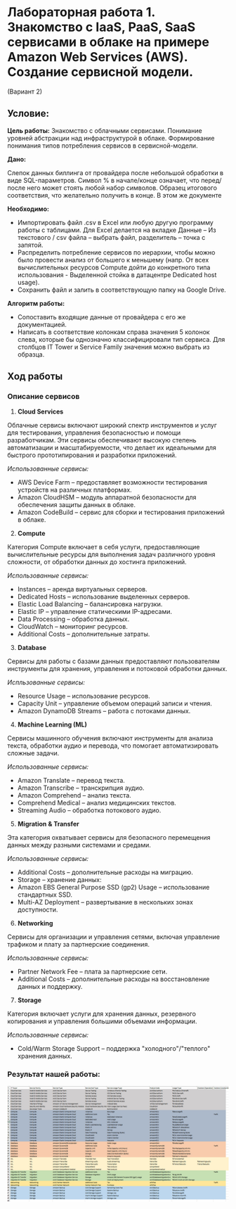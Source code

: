# Лабораторная работа 1. Знакомство с IaaS, PaaS, SaaS сервисами в облаке на примере Amazon Web Services (AWS). Создание сервисной модели.

(Вариант 2)

## Условие:

**Цель работы:**
Знакомство с облачными сервисами. Понимание уровней абстракции над инфраструктурой в облаке. Формирование понимания типов потребления сервисов в сервисной-модели. 

**Дано:**

   Слепок данных биллинга от провайдера после небольшой обработки в виде SQL-параметров. Символ % в начале/конце означает, что перед/после него может стоять любой набор символов.
Образец итогового соответствия, что желательно получить в конце. В этом же документе  

**Необходимо:**

- Импортировать файл .csv в Excel или любую другую программу работы с таблицами. Для Excel делается на вкладке Данные – Из текстового / csv файла – выбрать файл, разделитель – точка с запятой.
- Распределить потребление сервисов по иерархии, чтобы можно было провести анализ от большего к меньшему (напр. От всех вычислительных ресурсов Compute дойти до конкретного типа использования - Выделенной стойка в датацентре Dedicated host usage).
- Сохранить файл и залить в соответствующую папку на Google Drive.

**Алгоритм работы:** 

- Сопоставить входящие данные от провайдера с его же документацией.
- Написать в соответствие колонкам справа значения 5 колонок слева, которые бы однозначно классифицировали тип сервиса. Для столбцов IT Tower и Service Family значения можно выбрать из образца.


## Ход работы 

### Описание сервисов

1. **Cloud Services**

Облачные сервисы включают широкий спектр инструментов и услуг для тестирования, управления безопасностью и помощи разработчикам. Эти сервисы обеспечивают высокую степень автоматизации и масштабируемости, что делает их идеальными для быстрого прототипирования и разработки приложений.

*Использованные сервисы:*

- AWS Device Farm – предоставляет возможности тестирования устройств на различных платформах.
- Amazon CloudHSM – модуль аппаратной безопасности для обеспечения защиты данных в облаке.
- Amazon CodeBuild – сервис для сборки и тестирования приложений в облаке.


2. **Compute**
   
Категория Compute включает в себя услуги, предоставляющие вычислительные ресурсы для выполнения задач различного уровня сложности, от обработки данных до хостинга приложений.

*Использованные сервисы:*

- Instances – аренда виртуальных серверов.
- Dedicated Hosts – использование выделенных серверов.
- Elastic Load Balancing – балансировка нагрузки.
- Elastic IP – управление статическими IP-адресами.
- Data Processing – обработка данных.
- CloudWatch – мониторинг ресурсов.
- Additional Costs – дополнительные затраты.



3. **Database**

Сервисы для работы с базами данных предоставляют пользователям инструменты для хранения, управления и потоковой обработки данных.

*Испльзованные сервисы:*

- Resource Usage – использование ресурсов.
- Capacity Unit – управление объемом операций записи и чтения.
- Amazon DynamoDB Streams – работа с потоками данных.


4. **Machine Learning (ML)**

Сервисы машинного обучения включают инструменты для анализа текста, обработки аудио и перевода, что помогает автоматизировать сложные задачи.

*Использованные сервисы:*

- Amazon Translate – перевод текста.
- Amazon Transcribe – транскрипция аудио.
- Amazon Comprehend – анализ текста.
- Comprehend Medical – анализ медицинских текстов.
- Streaming Audio – обработка потокового аудио.


5. **Migration & Transfer**
 
Эта категория охватывает сервисы для безопасного перемещения данных между разными системами и средами.

*Использованные сервисы:*

- Additional Costs – дополнительные расходы на миграцию.
- Storage – хранение данных:
- Amazon EBS General Purpose SSD (gp2) Usage – использование стандартных SSD.
- Multi-AZ Deployment – развертывание в нескольких зонах доступности.


6. **Networking**
   
Сервисы для организации и управления сетями, включая управление трафиком и плату за партнерские соединения.

*Использованные сервисы:*

- Partner Network Fee – плата за партнерские сети.
- Additional Costs – дополнительные расходы на восстановление данных и поддержку.



7. **Storage**
    
Категория включает услуги для хранения данных, резервного копирования и управления большими объемами информации.

*Использованные сервисы:*

- Cold/Warm Storage Support – поддержка "холодного"/"теплого" хранения данных.

### Результат нашей работы:

![photo](https://github.com/agatasergeeva/DevOps-Cloud-Labs/blob/main/Cloud_Lab1/photo_2024-12-11_15-49-00.jpg)




